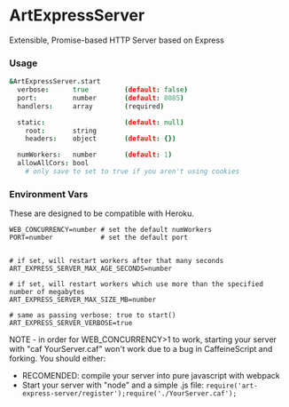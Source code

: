 # ArtExpressServer

Extensible, Promise-based HTTP Server based on Express

### Usage

```coffeescript
&ArtExpressServer.start
  verbose:      true         (default: false)
  port:         number       (default: 8085)
  handlers:     array        (required)

  static:                    (default: null)
    root:       string
    headers:    object       (default: {})

  numWorkers:   number       (default: 1)
  allowAllCors: bool
    # only save to set to true if you aren't using cookies
```

### Environment Vars

These are designed to be compatible with Heroku.

```
WEB_CONCURRENCY=number # set the default numWorkers
PORT=number            # set the default port


# if set, will restart workers after that many seconds
ART_EXPRESS_SERVER_MAX_AGE_SECONDS=number

# if set, will restart workers which use more than the specified number of megabytes
ART_EXPRESS_SERVER_MAX_SIZE_MB=number

# same as passing verbose: true to start()
ART_EXPRESS_SERVER_VERBOSE=true
```

NOTE - in order for WEB_CONCURRENCY>1 to work, starting your server with "caf YourServer.caf" won't work due to a bug in CaffeineScript and forking. You should either:

* RECOMENDED: compile your server into pure javascript with webpack
* Start your server with "node" and a simple .js file: `require('art-express-server/register');require('./YourServer.caf');`